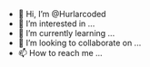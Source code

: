 - 👋 Hi, I’m @Hurlarcoded
- 👀 I’m interested in ...
- 🌱 I’m currently learning ...
- 💞️ I’m looking to collaborate on ...
- 📫 How to reach me ...

<!---
Hurlarcoded/Hurlarcoded is a ✨ special ✨ repository because its `README.md` (this file) appears on your GitHub profile.
You can click the Preview link to take a look at your changes.
--->

